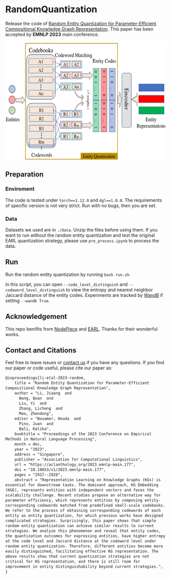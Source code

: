 # RandomQuantization
Release the code of
[Random Entity Quantization for Parameter-Efficient Compositional Knowledge Graph Representation](https://arxiv.org/abs/2310.15797#). 
This paper has been accepted by **EMNLP 2023** main conference.

<div  align="center">  
<img src="./EntityQuantization.png" width = "600" height = "375" alt="EntityQuantization" align=center />
</div>  

## Preparation
### Enviroment
The code is tested under ```torch==1.12.0``` and ```dgl==1.0.0```. The requirements of specific version is not very strict. Run with no bugs, then you are set.
### Data
Datasets we used are in ```./data```. Unzip the files before using them. If you want to run without the random entity quantization and test the original EARL quantization strategy, please use ```pre_process.ipynb``` to process the data.

## Run
Run the random entity quantization by running ```bash run.sh```.

In this script, you can open ```--code_level_distinguish``` and ```--codeword_level_distinguish``` to view the entropy and nearest neighbor Jaccard distance of the entity codes. Experiments are tracked by [WandB](https://wandb.ai/site) if setting ```--wandb True```.

## Acknowledgement
This repo benifits from [NodePiece](https://github.com/migalkin/NodePiece) and [EARL](https://github.com/zjukg/EARL). Thanks for their wonderful works.

## Contact and Citations
Feel free to leave issues or [contact us](mailto:jali@mail.ustc.edu.cn) if you have any questions.
If you find our paper or code useful, please cite our paper as:
```
@inproceedings{li-etal-2023-random,
    title = "Random Entity Quantization for Parameter-Efficient Compositional Knowledge Graph Representation",
    author = "Li, Jiaang  and
      Wang, Quan  and
      Liu, Yi  and
      Zhang, Licheng  and
      Mao, Zhendong",
    editor = "Bouamor, Houda  and
      Pino, Juan  and
      Bali, Kalika",
    booktitle = "Proceedings of the 2023 Conference on Empirical Methods in Natural Language Processing",
    month = dec,
    year = "2023",
    address = "Singapore",
    publisher = "Association for Computational Linguistics",
    url = "https://aclanthology.org/2023.emnlp-main.177",
    doi = "10.18653/v1/2023.emnlp-main.177",
    pages = "2917--2928",
    abstract = "Representation Learning on Knowledge Graphs (KGs) is essential for downstream tasks. The dominant approach, KG Embedding (KGE), represents entities with independent vectors and faces the scalability challenge. Recent studies propose an alternative way for parameter efficiency, which represents entities by composing entity-corresponding codewords matched from predefined small-scale codebooks. We refer to the process of obtaining corresponding codewords of each entity as entity quantization, for which previous works have designed complicated strategies. Surprisingly, this paper shows that simple random entity quantization can achieve similar results to current strategies. We analyze this phenomenon and reveal that entity codes, the quantization outcomes for expressing entities, have higher entropy at the code level and Jaccard distance at the codeword level under random entity quantization. Therefore, different entities become more easily distinguished, facilitating effective KG representation. The above results show that current quantization strategies are not critical for KG representation, and there is still room for improvement in entity distinguishability beyond current strategies.",
}
```
